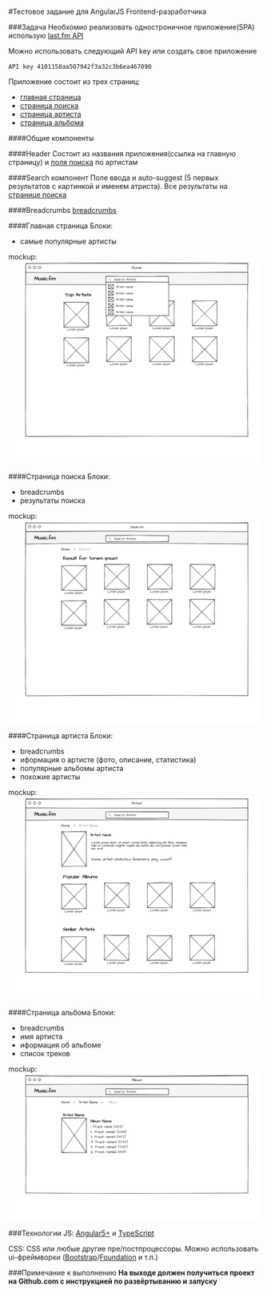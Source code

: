 #Тестовое задание для AngularJS Frontend-разработчика


###Задача
Необхомио реализовать одностроничное приложение(SPA) использую [last.fm API](https://www.last.fm/api)

Можно использовать следующий API key или создать свое приложение

    API key	4101158aa507942f3a32c3b6ea467090
Приложение состоит из трех страниц:
* [главная страница](#главная-страница)
* [страница поиска](#страница-поиска)
* [страница артиста](#страница-артиста)
* [страница альбома](#страница-альбома)

####Общие компоненты

####Header
Состоит из названия приложения(ссылка на главную страницу) и [поля поиска](#search) по артистам      

####Search компонент
Поле ввода и auto-suggest (5 первых результатов с картинкой и именем атриста). Все результаты на [странице поиска](#страница-поиска) 
  
####Breadcrumbs
[breadcrumbs](https://en.wikipedia.org/wiki/Breadcrumb_(navigation))

####Главная страница
Блоки:
* самые популярные артисты

mockup:
![](images/main-page.png?raw=true "")

####Страница поиска
Блоки:
* breadcrumbs
* результаты поиска

mockup:
![](images/search-page.png?raw=true "")


####Страница артиста
Блоки:
* breadcrumbs
* иформация о артисте (фото, описание, статистика)
* популярные альбомы артиста
* похожие артисты

mockup:
![](images/artist-page.png?raw=true "")

####Страница альбома
Блоки:
* breadcrumbs
* имя артиста
* иформация об альбоме
* список треков

mockup:
![](images/album-page.png?raw=true "")


###Технологии
JS: [Angular5+](https://angular.io/) и [TypeScript](https://www.typescriptlang.org/)

CSS: CSS или любые другие пре/постпроцессоры. Можно использовать ui-фреймворки ([Bootstrap](https://getbootstrap.com/)/[Foundation](https://foundation.zurb.com/) и т.п.)


###Примечание к выполнению
**На выходе должен получиться проект на Github.com с инструкцией по развёртыванию и запуску**
